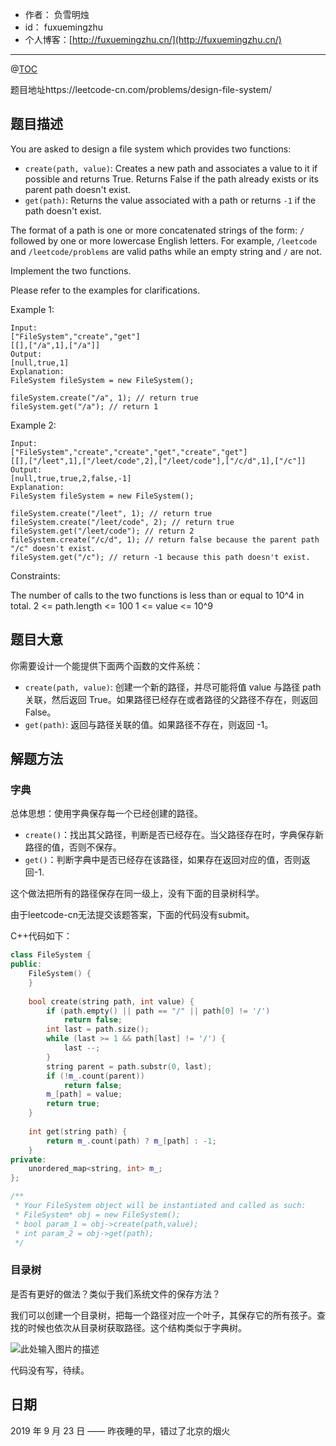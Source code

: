 
- 作者：    负雪明烛
- id：      fuxuemingzhu
- 个人博客：[http://fuxuemingzhu.cn/](http://fuxuemingzhu.cn/)

---
@[TOC](目录)

题目地址https://leetcode-cn.com/problems/design-file-system/

## 题目描述

You are asked to design a file system which provides two functions:

- `create(path, value)`: Creates a new path and associates a value to it if possible and returns True. Returns False if the path already exists or its parent path doesn't exist.
- `get(path)`: Returns the value associated with a path or returns `-1` if the path doesn't exist.

The format of a path is one or more concatenated strings of the form: `/` followed by one or more lowercase English letters. For example, `/leetcode` and `/leetcode/problems` are valid paths while an empty string and `/` are not.

Implement the two functions.

Please refer to the examples for clarifications.

Example 1:

    Input: 
    ["FileSystem","create","get"]
    [[],["/a",1],["/a"]]
    Output: 
    [null,true,1]
    Explanation: 
    FileSystem fileSystem = new FileSystem();
    
    fileSystem.create("/a", 1); // return true
    fileSystem.get("/a"); // return 1

Example 2:

    Input: 
    ["FileSystem","create","create","get","create","get"]
    [[],["/leet",1],["/leet/code",2],["/leet/code"],["/c/d",1],["/c"]]
    Output: 
    [null,true,true,2,false,-1]
    Explanation: 
    FileSystem fileSystem = new FileSystem();
    
    fileSystem.create("/leet", 1); // return true
    fileSystem.create("/leet/code", 2); // return true
    fileSystem.get("/leet/code"); // return 2
    fileSystem.create("/c/d", 1); // return false because the parent path "/c" doesn't exist.
    fileSystem.get("/c"); // return -1 because this path doesn't exist.
 

Constraints:

The number of calls to the two functions is less than or equal to 10^4 in total.
2 <= path.length <= 100
1 <= value <= 10^9


## 题目大意

你需要设计一个能提供下面两个函数的文件系统：
- `create(path, value)`: 创建一个新的路径，并尽可能将值 value 与路径 path 关联，然后返回 True。如果路径已经存在或者路径的父路径不存在，则返回 False。
- `get(path)`: 返回与路径关联的值。如果路径不存在，则返回 -1。

## 解题方法

### 字典

总体思想：使用字典保存每一个已经创建的路径。

- `create()`：找出其父路径，判断是否已经存在。当父路径存在时，字典保存新路径的值，否则不保存。
- `get()`：判断字典中是否已经存在该路径，如果存在返回对应的值，否则返回-1.

这个做法把所有的路径保存在同一级上，没有下面的目录树科学。

由于leetcode-cn无法提交该题答案，下面的代码没有submit。

C++代码如下：

```cpp
class FileSystem {
public:
    FileSystem() {
    }
    
    bool create(string path, int value) {
        if (path.empty() || path == "/" || path[0] != '/')
            return false;
        int last = path.size();
        while (last >= 1 && path[last] != '/') {
            last --;
        }
        string parent = path.substr(0, last);
        if (!m_.count(parent))
            return false;
        m_[path] = value;
        return true;
    }
    
    int get(string path) {
        return m_.count(path) ? m_[path] : -1;
    }
private:
    unordered_map<string, int> m_;
};

/**
 * Your FileSystem object will be instantiated and called as such:
 * FileSystem* obj = new FileSystem();
 * bool param_1 = obj->create(path,value);
 * int param_2 = obj->get(path);
 */
```

### 目录树

是否有更好的做法？类似于我们系统文件的保存方法？

我们可以创建一个目录树，把每一个路径对应一个叶子，其保存它的所有孩子。查找的时候也依次从目录树获取路径。这个结构类似于字典树。

![此处输入图片的描述][1]

代码没有写，待续。

## 日期

2019 年 9 月 23 日 —— 昨夜睡的早，错过了北京的烟火


  [1]: https://timgsa.baidu.com/timg?image&quality=80&size=b9999_10000&sec=1569261609603&di=82f5df0898bf72cacf91ef738bdd2a9c&imgtype=jpg&src=http://img1.imgtn.bdimg.com/it/u=2382911796,3816115269&fm=214&gp=0.jpg
